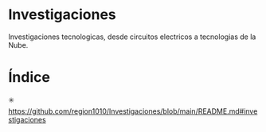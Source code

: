 # Investigaciones
Investigaciones tecnologicas, desde circuitos electricos a tecnologias de la Nube.
# Índice
✳️  https://github.com/region1010/Investigaciones/blob/main/README.md#investigaciones
